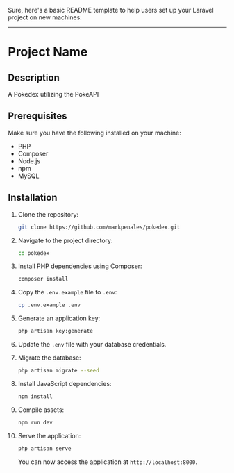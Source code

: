 Sure, here's a basic README template to help users set up your Laravel project on new machines:

---

# Project Name

## Description

A Pokedex utilizing the PokeAPI

## Prerequisites

Make sure you have the following installed on your machine:

- PHP
- Composer
- Node.js
- npm
- MySQL

## Installation

1. Clone the repository:

   ```bash
   git clone https://github.com/markpenales/pokedex.git
   ```

2. Navigate to the project directory:

   ```bash
   cd pokedex
   ```

3. Install PHP dependencies using Composer:

   ```bash
   composer install
   ```

4. Copy the `.env.example` file to `.env`:

   ```bash
   cp .env.example .env
   ```

5. Generate an application key:

   ```bash
   php artisan key:generate
   ```

6. Update the `.env` file with your database credentials.

7. Migrate the database:

   ```bash
   php artisan migrate --seed
   ```

8. Install JavaScript dependencies:

   ```bash
   npm install
   ```

9. Compile assets:

   ```bash
   npm run dev
   ```

10. Serve the application:

    ```bash
    php artisan serve
    ```

    You can now access the application at `http://localhost:8000`.